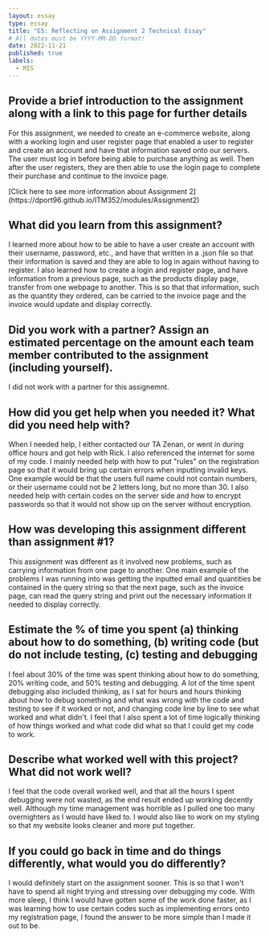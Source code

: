 ```yaml
---
layout: essay
type: essay
title: "E5: Reflecting on Assignment 2 Technical Essay"
# All dates must be YYYY-MM-DD format!
date: 2022-11-21
published: true
labels:
  - MIS
---
```


<h2>Provide a brief introduction to the assignment along with a link to this page for further details</h2>
<p>For this assignment, we needed to create an e-commerce website, along with a working login and user register page that enabled a user to register and create an account and have that information saved onto our servers. The user must log in before being able to purchase anything as well. Then after the user registers, they are then able to use the login page to complete their purchase and continue to the invoice page.</p> [Click here to see more information about Assignment 2](https://dport96.github.io/ITM352/modules/Assignment2)

<h2>What did you learn from this assignment?</h2>
<p>I learned more about how to be able to have a user create an account with their username, password, etc., and have that written in a .json file so that their information is saved and they are able to log in again without having to register. I also learned how to create a login and register page, and have information from a previous page, such as the products display page, transfer from one webpage to another. This is so that that information, such as the quantity they ordered, can be carried to the invoice page and the invoice would update and display correctly.</p>

<h2>Did you work with a partner? Assign an estimated percentage on the amount each team member contributed to the assignment (including yourself).</h2>
<p>I did not work with a partner for this assignemnt.</p>

<h2>How did you get help when you needed it? What did you need help with?</h2>
<p>When I needed help, I either contacted our TA Zenan, or went in during office hours and got help with Rick. I also referenced the internet for some of my code. I mainly needed help with how to put "rules" on the registration page so that it would bring up certain errors when inputting invalid keys. One example would be that the users full name could not contain numbers, or their username could not be 2 letters long, but no more than 30. I also needed help with certain codes on the server side and how to encrypt passwords so that it would not show up on the server without encryption.</p>

<h2>How was developing this assignment different than assignment #1?</h2>
<p>This assignment was different as it involved new problems, such as carrying information from one page to another. One main example of the problems I was running into was getting the inputted email and quantities be contained in the query string so that the next page, such as the invoice page, can read the query string and print out the necessary information it needed to display correctly.</p>

<h2>Estimate the % of time you spent (a) thinking about how to do something, (b) writing code (but do not include testing, (c) testing and debugging</h2>
<p>I feel about 30% of the time was spent thinking about how to do something, 20% writing code, and 50% testing and debugging. A lot of the time spent debugging also included thinking, as I sat for hours and hours thinking about how to debug something and what was wrong with the code and testing to see if it worked or not, and changing code line by line to see what worked and what didn't. I feel that I also spent a lot of time logically thinking of how things worked and what code did what so that I could get my code to work.</p>

<h2>Describe what worked well with this project? What did not work well?</h2>
<p>I feel that the code overall worked well, and that all the hours I spent debugging were not wasted, as the end result ended up working decently well. Although my time management was horrible as I pulled one too many overnighters as I would have liked to. I would also like to work on my styling so that my website looks cleaner and more put together.</p>

<h2>If you could go back in time and do things differently, what would you do differently?</h2>
<p>I would definitely start on the assignment sooner. This is so that I won't have to spend all night trying and stressing over debugging my code. With more sleep, I think I would have gotten some of the work done faster, as I was learning how to use certain codes such as implementing errors onto my registration page, I found the answer to be more simple than I made it out to be.</p>

